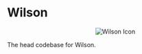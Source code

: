 # Wilson

<center>
  <img src="https://images-ext-2.discordapp.net/external/kTz5UHPCHtYsbHlgP7zq00kMyBAvILPCE1w4m7yDq-k/%3Fsize%3D256/https/cdn.discordapp.com/avatars/891487034324168724/e68723997d7c7bab3d85a9475900cbc6.png" alt="Wilson Icon"</img>
</center>

The head codebase for Wilson.
